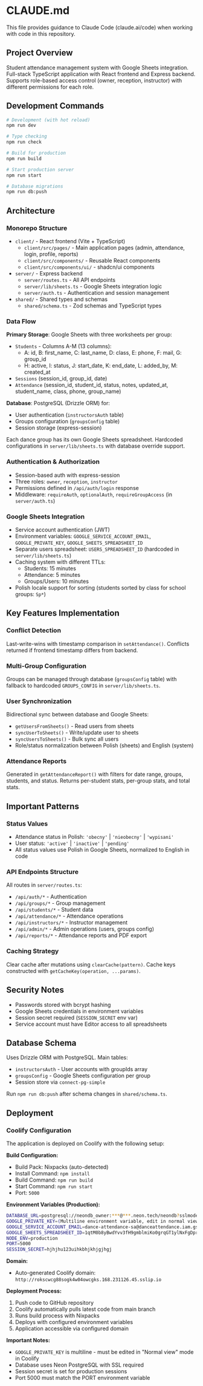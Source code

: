 # CLAUDE.md

This file provides guidance to Claude Code (claude.ai/code) when working with code in this repository.

## Project Overview

Student attendance management system with Google Sheets integration. Full-stack TypeScript application with React frontend and Express backend. Supports role-based access control (owner, reception, instructor) with different permissions for each role.

## Development Commands

```bash
# Development (with hot reload)
npm run dev

# Type checking
npm run check

# Build for production
npm run build

# Start production server
npm run start

# Database migrations
npm run db:push
```

## Architecture

### Monorepo Structure

- `client/` - React frontend (Vite + TypeScript)
  - `client/src/pages/` - Main application pages (admin, attendance, login, profile, reports)
  - `client/src/components/` - Reusable React components
  - `client/src/components/ui/` - shadcn/ui components
- `server/` - Express backend
  - `server/routes.ts` - All API endpoints
  - `server/lib/sheets.ts` - Google Sheets integration logic
  - `server/auth.ts` - Authentication and session management
- `shared/` - Shared types and schemas
  - `shared/schema.ts` - Zod schemas and TypeScript types

### Data Flow

**Primary Storage**: Google Sheets with three worksheets per group:
- `Students` - Columns A-M (13 columns):
  - A: id, B: first_name, C: last_name, D: class, E: phone, F: mail, G: group_id
  - H: active, I: status, J: start_date, K: end_date, L: added_by, M: created_at
- `Sessions` (session_id, group_id, date)
- `Attendance` (session_id, student_id, status, notes, updated_at, student_name, class, phone, group_name)

**Database**: PostgreSQL (Drizzle ORM) for:
- User authentication (`instructorsAuth` table)
- Groups configuration (`groupsConfig` table)
- Session storage (express-session)

Each dance group has its own Google Sheets spreadsheet. Hardcoded configurations in `server/lib/sheets.ts` with database override support.

### Authentication & Authorization

- Session-based auth with express-session
- Three roles: `owner`, `reception`, `instructor`
- Permissions defined in `/api/auth/login` response
- Middleware: `requireAuth`, `optionalAuth`, `requireGroupAccess` (in `server/auth.ts`)

### Google Sheets Integration

- Service account authentication (JWT)
- Environment variables: `GOOGLE_SERVICE_ACCOUNT_EMAIL`, `GOOGLE_PRIVATE_KEY`, `GOOGLE_SHEETS_SPREADSHEET_ID`
- Separate users spreadsheet: `USERS_SPREADSHEET_ID` (hardcoded in `server/lib/sheets.ts`)
- Caching system with different TTLs:
  - Students: 15 minutes
  - Attendance: 5 minutes
  - Groups/Users: 10 minutes
- Polish locale support for sorting (students sorted by class for school groups: `Sp*`)

## Key Features Implementation

### Conflict Detection
Last-write-wins with timestamp comparison in `setAttendance()`. Conflicts returned if frontend timestamp differs from backend.

### Multi-Group Configuration
Groups can be managed through database (`groupsConfig` table) with fallback to hardcoded `GROUPS_CONFIG` in `server/lib/sheets.ts`.

### User Synchronization
Bidirectional sync between database and Google Sheets:
- `getUsersFromSheets()` - Read users from sheets
- `syncUserToSheets()` - Write/update user to sheets
- `syncUsersToSheets()` - Bulk sync all users
- Role/status normalization between Polish (sheets) and English (system)

### Attendance Reports
Generated in `getAttendanceReport()` with filters for date range, groups, students, and status. Returns per-student stats, per-group stats, and total stats.

## Important Patterns

### Status Values
- Attendance status in Polish: `'obecny'` | `'nieobecny'` | `'wypisani'`
- User status: `'active'` | `'inactive'` | `'pending'`
- All status values use Polish in Google Sheets, normalized to English in code

### API Endpoints Structure
All routes in `server/routes.ts`:
- `/api/auth/*` - Authentication
- `/api/groups/*` - Group management
- `/api/students/*` - Student data
- `/api/attendance/*` - Attendance operations
- `/api/instructors/*` - Instructor management
- `/api/admin/*` - Admin operations (users, groups config)
- `/api/reports/*` - Attendance reports and PDF export

### Caching Strategy
Clear cache after mutations using `clearCache(pattern)`. Cache keys constructed with `getCacheKey(operation, ...params)`.

## Security Notes

- Passwords stored with bcrypt hashing
- Google Sheets credentials in environment variables
- Session secret required (`SESSION_SECRET` env var)
- Service account must have Editor access to all spreadsheets

## Database Schema

Uses Drizzle ORM with PostgreSQL. Main tables:
- `instructorsAuth` - User accounts with groupIds array
- `groupsConfig` - Google Sheets configuration per group
- Session store via `connect-pg-simple`

Run `npm run db:push` after schema changes in `shared/schema.ts`.

## Deployment

### Coolify Configuration

The application is deployed on Coolify with the following setup:

**Build Configuration:**
- Build Pack: Nixpacks (auto-detected)
- Install Command: `npm install`
- Build Command: `npm run build`
- Start Command: `npm run start`
- Port: `5000`

**Environment Variables (Production):**
```bash
DATABASE_URL=postgresql://neondb_owner:***@***.neon.tech/neondb?sslmode=require&channel_binding=require
GOOGLE_PRIVATE_KEY=(Multiline environment variable, edit in normal view)
GOOGLE_SERVICE_ACCOUNT_EMAIL=dance-attendance-sa@danceattendance.iam.gserviceaccount.com
GOOGLE_SHEETS_SPREADSHEET_ID=1qtM0b8yBwdYvv3fH9gmblmiKo0grqGT1ylNxFgDprUvE
NODE_ENV=production
PORT=5000
SESSION_SECRET=hjhjhu123uihkbhjkhjgjhgj
```

**Domain:**
- Auto-generated Coolify domain: `http://rokscwcg88sogk4w04owcgks.168.231126.45.sslip.io`

**Deployment Process:**
1. Push code to GitHub repository
2. Coolify automatically pulls latest code from main branch
3. Runs build process with Nixpacks
4. Deploys with configured environment variables
5. Application accessible via configured domain

**Important Notes:**
- `GOOGLE_PRIVATE_KEY` is multiline - must be edited in "Normal view" mode in Coolify
- Database uses Neon PostgreSQL with SSL required
- Session secret is set for production sessions
- Port 5000 must match the PORT environment variable
